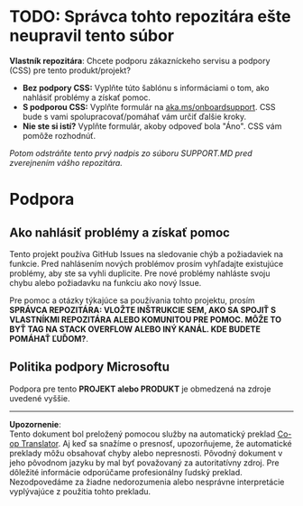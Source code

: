 <!--
CO_OP_TRANSLATOR_METADATA:
{
  "original_hash": "b7244261ee19497082edf33bcce64717",
  "translation_date": "2025-09-03T23:08:06+00:00",
  "source_file": "SUPPORT.md",
  "language_code": "sk"
}
-->
# TODO: Správca tohto repozitára ešte neupravil tento súbor

**Vlastník repozitára**: Chcete podporu zákazníckeho servisu a podpory (CSS) pre tento produkt/projekt?

- **Bez podpory CSS:** Vyplňte túto šablónu s informáciami o tom, ako nahlásiť problémy a získať pomoc.
- **S podporou CSS:** Vyplňte formulár na [aka.ms/onboardsupport](https://aka.ms/onboardsupport). CSS bude s vami spolupracovať/pomáhať vám určiť ďalšie kroky.
- **Nie ste si istí?** Vyplňte formulár, akoby odpoveď bola "Áno". CSS vám pomôže rozhodnúť.

*Potom odstráňte tento prvý nadpis zo súboru SUPPORT.MD pred zverejnením vášho repozitára.*

# Podpora

## Ako nahlásiť problémy a získať pomoc  

Tento projekt používa GitHub Issues na sledovanie chýb a požiadaviek na funkcie. Pred nahlásením nových problémov prosím vyhľadajte existujúce problémy, aby ste sa vyhli duplicite. Pre nové problémy nahláste svoju chybu alebo požiadavku na funkciu ako nový Issue.

Pre pomoc a otázky týkajúce sa používania tohto projektu, prosím **SPRÁVCA REPOZITÁRA: VLOŽTE INŠTRUKCIE SEM, AKO SA SPOJIŤ S VLASTNÍKMI REPOZITÁRA ALEBO KOMUNITOU PRE POMOC. MÔŽE TO BYŤ TAG NA STACK OVERFLOW ALEBO INÝ KANÁL. KDE BUDETE POMÁHAŤ ĽUĎOM?**.

## Politika podpory Microsoftu  

Podpora pre tento **PROJEKT alebo PRODUKT** je obmedzená na zdroje uvedené vyššie.

---

**Upozornenie**:  
Tento dokument bol preložený pomocou služby na automatický preklad [Co-op Translator](https://github.com/Azure/co-op-translator). Aj keď sa snažíme o presnosť, upozorňujeme, že automatické preklady môžu obsahovať chyby alebo nepresnosti. Pôvodný dokument v jeho pôvodnom jazyku by mal byť považovaný za autoritatívny zdroj. Pre dôležité informácie odporúčame profesionálny ľudský preklad. Nezodpovedáme za žiadne nedorozumenia alebo nesprávne interpretácie vyplývajúce z použitia tohto prekladu.